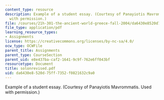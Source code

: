 ```yaml
---
content_type: resource
description: Example of a student essay. (Courtesy of Panayiotis Mavrommatis. Used
  with permission.)
file: /courses/21h-301-the-ancient-world-greece-fall-2004/da6430e8520d75ff7352f0821632c9a0_solonrevised.pdf
file_type: application/pdf
learning_resource_types:
- Assignments
license: https://creativecommons.org/licenses/by-nc-sa/4.0/
ocw_type: OCWFile
parent_title: Assignments
parent_type: CourseSection
parent_uid: e8e437ba-caf2-1641-9c9f-762e6ff043bf
resourcetype: Document
title: solonrevised.pdf
uid: da6430e8-520d-75ff-7352-f0821632c9a0
---
```

Example of a student essay. (Courtesy of Panayiotis Mavrommatis. Used with permission.)